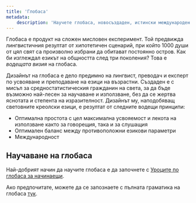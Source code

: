 ```yaml
---
title: 'Глобаса'
metadata:
    description: 'Научете глобаса, новосъздаден, истински международен спомагателен език.'
---
```


Глобаса е продукт на сложен мисловен експеримент. Той предвижда лингвистичния резултат от хипотетичен сценарий, при който 1000 души от цял свят са произволно избрани да обитават постоянно остров. Как би изглеждал езикът на общността след три поколения? Това е _водещата визия_ на глобаса.

Дизайнът на глобаса е дело предимно на лингвист, преводач и експерт по усвояване и преподаване на езици на възрастни. Създаден е с мисъл за средностатистическия гражданин на света, за да бъде възможно най-лесен за научаване и използване, без да се жертва яснотата и степента на изразителност. Дизайнът му, наподобяващ световните креолски езици, е резултат от следните водещи принципи:

* Оптимална простота с цел максимална усвояемост и лекота на използване както за говорещия, така и за слушащия
* Оптимален баланс между противоположни езикови параметри
* Международност

## Научаване на глобаса

Най-добрият начин да научите глобаса е да започнете с [Уроците по глобаса за начинаещи](./02.darsu.default.bul.md).

Ако предпочитате, можете да се запознаете с пълната граматика на глобаса [тук](./03.gramati.default.bul.md).